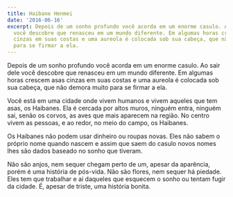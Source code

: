 ```yaml
---
title: Haibane Henmei
date: '2016-06-16'
excerpt: Depois de um sonho profundo você acorda em um enorme casulo. Ao sair dele
  você descobre que renasceu em um mundo diferente. Em algumas horas crescem asas
  cinzas em suas costas e uma aureola é colocada sob sua cabeça, que não demora muito
  para se firmar a ela.
---
```




Depois de um sonho profundo você acorda em um enorme casulo. Ao sair dele
você descobre que renasceu em um mundo diferente. Em algumas horas crescem
asas cinzas em suas costas e uma aureola é colocada sob sua cabeça, que não
demora muito para se firmar a ela.

Você está em uma cidade onde vivem humanos e vivem aqueles que tem asas, os
Haibanes. Ela é cercada por altos muros, ninguém entra, ninguém sai, senão
os corvos, as aves que mais aparecem na região. No centro vivem as pessoas,
e ao redor, no meio do campo, os Haibanes.

Os Haibanes não podem usar dinheiro ou roupas novas. Eles não sabem o
próprio nome quando nascem e assim que saem do casulo novos nomes lhes são
dados baseado no sonho que tiveram.

Não são anjos, nem sequer chegam perto de um, apesar da aparência, porém é
uma história de pós-vida. Não são flores, nem sequer há piedade. Eles tem
que trabalhar e aí daqueles que esquecem o sonho ou tentam fugir da cidade.
É, apesar de triste, uma história bonita.

